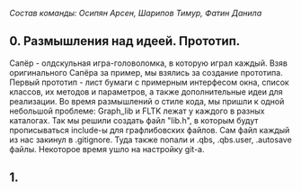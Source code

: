 ﻿*Состав команды: Осипян Арсен, Шарипов Тимур, Фатин Данила*

## 0. Размышления над идеей. Прототип.

Сапёр - олдскульная игра-головоломка, в которую играл каждый. Взяв оригинального Сапёра за пример, мы взялись за создание прототипа.
Первый прототип - лист бумаги с примерным интерфесом окна, список классов, их методов и параметров, а также дополнительные идеи для реализации.
Во время размышлений о стиле кода, мы пришли к одной небольшой проблеме: Graph_lib и FLTK лежат у каждого в разных каталогах. Так мы решили создать файл "lib.h", в которым будут прописываться include-ы для графлибовских файлов. Сам файл каждый из нас закинул в .gitignore. Туда также попали и .qbs, .qbs.user, .autosave файлы.
Некоторое время ушло на настройку git-а.

## 1. 

